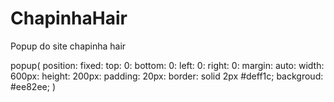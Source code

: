 # ChapinhaHair
Popup do site chapinha hair
<DOCTYPE html>
<html>
    <head>
         <title> Já Pagou Hora de Agendar</title>
         <meta charset=*gtf-8*>
    </style>
          popup(
          position: fixed:
          top: 0: bottom: 0:
          left: 0: right: 0:
          margin: auto:
          width: 600px:
          height: 200px:
          padding: 20px:
          border: solid 2px #deff1c;
          backgroud: #ee82ee;
      )
    </tytle>      
  </head>

</html>
    
